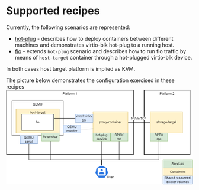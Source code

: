# Supported recipes
Currently, the following scenarios are represented:

* [hot-plug](./hot-plug.md) - describes how to deploy containers between
different machines and demonstrates virtio-blk hot-plug to a running host.
* [fio](./fio.md) - extends `hot-plug` scenario and describes how to run
fio traffic by means of `host-target` container through a hot-plugged virtio-blk
device.

In both cases host target platform is implied as KVM.

The picture below demonstrates the configuration exercised in these recipes
![System configuration for recipes](./system_configuration.png "System configuration for recipes")
